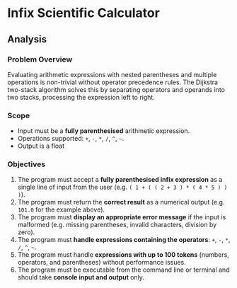 # Infix Scientific Calculator
## Analysis
### Problem Overview
Evaluating arithmetic expressions with nested parentheses and multiple operations is non-trivial without operator precedence rules. The Dijkstra two-stack algorithm solves this by separating operators and operands into two stacks, processing the expression left to right. 

### Scope
- Input must be a **fully parenthesised** arithmetic expression.
- Operations supported: `+`, `-`, `*`, `/`, `^`, `~`.
- Output is a float

### Objectives

1. The program must accept a **fully parenthesised infix expression** as a single line of input from the user (e.g. `( 1 + ( ( 2 + 3 ) * ( 4 * 5 ) ) )`).
2. The program must return the **correct result** as a numerical output (e.g. `101.0` for the example above).
3. The program must **display an appropriate error message** if the input is malformed (e.g. missing parentheses, invalid characters, division by zero).
4. The program must **handle expressions containing the operators**: `+`, `-`, `*`, `/`, `^`, `~`.
5. The program must handle **expressions with up to 100 tokens** (numbers, operators, and parentheses) without performance issues.
6. The program must be executable from the command line or terminal and should take **console input and output** only.

